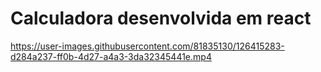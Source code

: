 # Calculadora desenvolvida em react


https://user-images.githubusercontent.com/81835130/126415283-d284a237-ff0b-4d27-a4a3-3da32345441e.mp4


